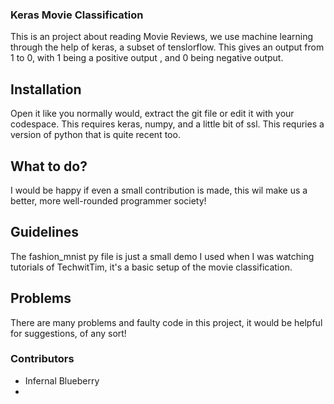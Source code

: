 ### Keras Movie Classification

This is an project about reading Movie Reviews, we use machine learning through the help of keras, a subset of tenslorflow. This gives an output from 1 to 0, with 1 being a positive output , and 0 being negative output. 

## Installation

Open it like you normally would, extract the git file or edit it with your codespace. This requires keras, numpy, and a little bit of ssl. This requries a version of python that is quite recent too.


## What to do?

I would be happy if even a small contribution is made, this wil make us a better, more well-rounded programmer society!


## Guidelines

The fashion_mnist py file is just a small demo I used when I was watching tutorials of TechwitTim, it's a basic setup of the movie classification.

## Problems

There are many problems and faulty code in this project, it would be helpful for suggestions, of any sort!

### Contributors
- Infernal Blueberry
- 
